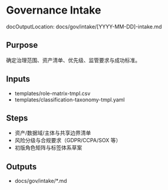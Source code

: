 # Governance Intake

docOutputLocation: docs/gov/intake/[YYYY-MM-DD]-intake.md

## Purpose

确定治理范围、资产清单、优先级、监管要求与成功标准。

## Inputs

- templates/role-matrix-tmpl.csv
- templates/classification-taxonomy-tmpl.yaml

## Steps

- 资产/数据域/主体与共享边界清单
- 风险分级与合规要求（GDPR/CCPA/SOX 等）
- 初版角色矩阵与标签体系草案

## Outputs

- docs/gov/intake/\*.md
